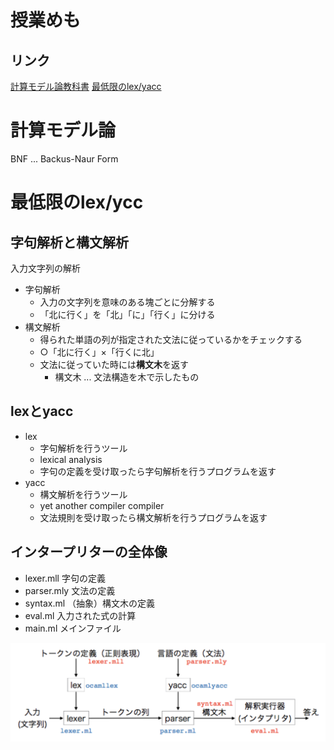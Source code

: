 # 授業めも
## リンク
[計算モデル論教科書](http://pllab.is.ocha.ac.jp/~asai/class/model20/book.pdf)
[最低限のlex/yacc](http://pllab.is.ocha.ac.jp/~asai/class/automaton20/lex-yacc.html)

# 計算モデル論
BNF ... Backus-Naur Form

# 最低限のlex/ycc
## 字句解析と構文解析
入力文字列の解析 
- 字句解析
  - 入力の文字列を意味のある塊ごとに分解する
  - 「北に行く」を「北」「に」「行く」に分ける
- 構文解析
  - 得られた単語の列が指定された文法に従っているかをチェックする
  - ○「北に行く」×「行くに北」
  - 文法に従っていた時には**構文木**を返す
    - 構文木 ... 文法構造を木で示したもの

## lexとyacc
- lex
  - 字句解析を行うツール
  - lexical analysis
  - 字句の定義を受け取ったら字句解析を行うプログラムを返す
- yacc
  - 構文解析を行うツール
  - yet another compiler compiler
  - 文法規則を受け取ったら構文解析を行うプログラムを返す

## インタープリターの全体像
- lexer.mll 字句の定義
- parser.mly 文法の定義
- syntax.ml （抽象）構文木の定義
- eval.ml 入力された式の計算
- main.ml メインファイル

![全体像](./全体像.png)
